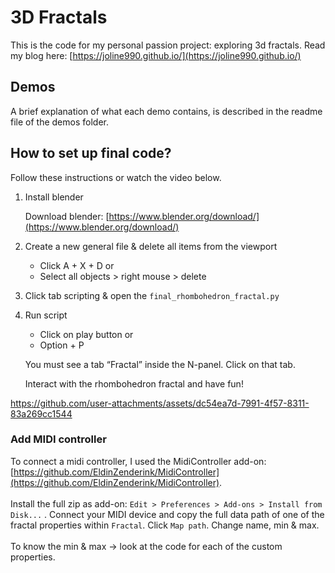 # 3D Fractals
This is the code for my personal passion project: exploring 3d fractals.
Read my blog here: [https://joline990.github.io/](https://joline990.github.io/)

## Demos
A brief explanation of what each demo contains, is described in the readme file of the demos folder.

## How to set up final code?
Follow these instructions or watch the video below.

1. Install blender

    Download blender: [https://www.blender.org/download/](https://www.blender.org/download/)
    
2. Create a new general file & delete all items from the viewport 
    - Click A + X + D
    or
    - Select all objects > right mouse > delete

3. Click tab scripting & open the `final_rhombohedron_fractal.py`

4. Run script
    - Click on play button
    or
    - Option + P
    
    You must see a tab “Fractal” inside the N-panel. Click on that tab. 
    
    Interact with the rhombohedron fractal and have fun!

https://github.com/user-attachments/assets/dc54ea7d-7991-4f57-8311-83a269cc1544


### Add MIDI controller
To connect a midi controller, I used the MidiController add-on: [https://github.com/EldinZenderink/MidiController](https://github.com/EldinZenderink/MidiController).
\
\
Install the full zip as add-on: `Edit > Preferences > Add-ons > Install from Disk...` . Connect your MIDI device and copy the full data path of one of the fractal properties within `Fractal`. Click `Map path`. Change name, min & max.
\
\
To know the min & max → look at the code for each of the custom properties.
